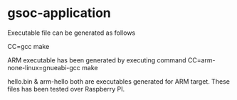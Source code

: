 gsoc-application
================

Executable file can be generated as follows

CC=gcc make

ARM executable has been generated by executing command
CC=arm-none-linux=gnueabi-gcc make


hello.bin & arm-hello both are executables generated for ARM target. These files has been tested over Raspberry PI.
